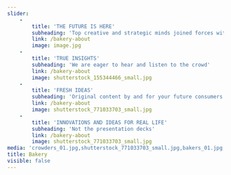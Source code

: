 ```yaml
---
slider:
    -
        title: 'THE FUTURE IS HERE'
        subheading: 'Top creative and strategic minds joined forces with the largest crowd of consumers'
        link: /bakery-about
        image: image.jpg
    -
        title: 'TRUE INSIGHTS'
        subheading: 'We are eager to hear and listen to the crowd'
        link: /bakery-about
        image: shutterstock_155344466_small.jpg
    -
        title: 'FRESH IDEAS'
        subheading: 'Original content by and for your future consumers'
        link: /bakery-about
        image: shutterstock_771033703_small.jpg
    -
        title: 'INNOVATIONS AND IDEAS FOR REAL LIFE'
        subheading: 'Not the presentation decks'
        link: /bakery-about
        image: shutterstock_771033703_small.jpg
media: 'crowders_01.jpg,shutterstock_771033703_small.jpg,bakers_01.jpg,dogs.jpg,desk.jpg,image.jpg,shutterstock_155344466_small.jpg'
title: Bakery
visible: false
---
```


